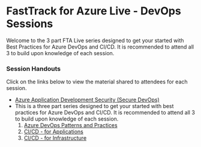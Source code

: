 # FastTrack for Azure Live - DevOps Sessions

Welcome to the 3 part FTA Live series designed to get your started with Best Practices for Azure DevOps and CI/CD. It is recommended to attend all 3 to build upon knowledge of each session.

### Session Handouts

Click on the links below to view the material shared to attendees for each session.
- [Azure Application Development Security (Secure DevOps)](./devsecops/Welcome.md)
- This is a three part series designed to get your started with best practices for Azure DevOps and CI/CD. It is recommended to attend all 3 to build upon knowledge of each session.
    1. [Azure DevOps Patterns and Practices](./patterns-and-practices/readme.md)
    2. [CI/CD - for Applications](./cicd-apps/readme.md)
    3. [CI/CD - for Infrastructure](./cicd-infra/readme.md)